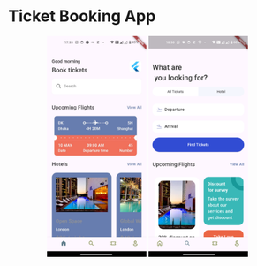 # Ticket Booking App

<p align="center"> 
    <img src="images/img1.jpeg"  height="400"></img>
     <img src="images/img2.png"  height="400"></img>
  </a>
</p>
